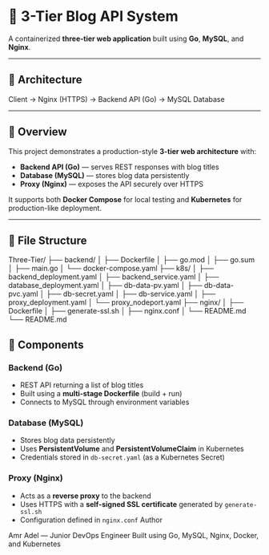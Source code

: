 # 📰 3-Tier Blog API System

A containerized **three-tier web application** built using **Go**, **MySQL**, and **Nginx**.

---

## 🧩 Architecture

Client → Nginx (HTTPS) → Backend API (Go) → MySQL Database

---

## 📘 Overview

This project demonstrates a production-style **3-tier web architecture** with:
- **Backend API (Go)** — serves REST responses with blog titles  
- **Database (MySQL)** — stores blog data persistently  
- **Proxy (Nginx)** — exposes the API securely over HTTPS  

It supports both **Docker Compose** for local testing and **Kubernetes** for production-like deployment.

---

## 📁 File Structure
Three-Tier/
├── backend/
│   ├── Dockerfile
│   ├── go.mod
│   ├── go.sum
│   ├── main.go
│   └── docker-compose.yaml
├── k8s/
│   ├── backend_deployment.yaml
│   ├── backend_service.yaml
│   ├── database_deployment.yaml
│   ├── db-data-pv.yaml
│   ├── db-data-pvc.yaml
│   ├── db-secret.yaml
│   ├── db-service.yaml
│   ├── proxy_deployment.yaml
│   └── proxy_nodeport.yaml
├── nginx/
│   ├── Dockerfile
│   ├── generate-ssl.sh
│   ├── nginx.conf
│   └── README.md
└── README.md


## 🧱 Components

### Backend (Go)
- REST API returning a list of blog titles  
- Built using a **multi-stage Dockerfile** (build + run)  
- Connects to MySQL through environment variables  

### Database (MySQL)
- Stores blog data persistently  
- Uses **PersistentVolume** and **PersistentVolumeClaim** in Kubernetes  
- Credentials stored in `db-secret.yaml` (as a Kubernetes Secret)

### Proxy (Nginx)
- Acts as a **reverse proxy** to the backend  
- Uses HTTPS with a **self-signed SSL certificate** generated by `generate-ssl.sh`  
- Configuration defined in `nginx.conf`
Author

Amr Adel — Junior DevOps Engineer
Built using Go, MySQL, Nginx, Docker, and Kubernetes

